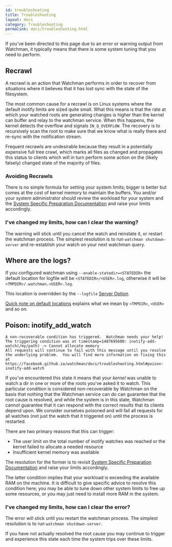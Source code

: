 ```yaml
---
id: troubleshooting
title: Troubleshooting
layout: docs
category: Troubleshooting
permalink: docs/troubleshooting.html
---
```


If you've been directed to this page due to an error or warning output from
Watchman, it typically means that there is some system tuning that you need to
perform.

## Recrawl

A recrawl is an action that Watchman performs in order to recover from
situations where it believes that it has lost sync with the state of the
filesystem.

The most common cause for a recrawl is on Linux systems where the default
inotify limits are sized quite small.  What this means is that the rate at
which your watched roots are generating changes is higher than the kernel can
buffer and relay to the watchman service.  When this happens, the kernel
detects the overflow and signals `IN_Q_OVERFLOW`.  The recovery is to
recursively scan the root to make sure that we know what is really there and
re-sync with the notification stream.

Frequent recrawls are undesirable because they result in a potentially
expensive full tree crawl, which marks all files as changed and propagates this
status to clients which will in turn perform some action on the (likely
falsely) changed state of the majority of files.

### Avoiding Recrawls

There is no simple formula for setting your system limits; bigger is better but
comes at the cost of kernel memory to maintain the buffers.  You and/or your
system administrator should review the workload for your system and the
[System Specific Preparation Documentation](
/watchman/docs/install.html#system-specific-preparation) and raise your limits
accordingly.

### I've changed my limits, how can I clear the warning?

The warning will stick until you cancel the watch and reinstate it, or restart
the watchman process.  The simplest resolution is to run `watchman
shutdown-server` and re-establish your watch on your next watchman query.

## Where are the logs?

If you configured watchman using `--enable-statedir=<STATEDIR>` the
default location for logfile will be `<STATEDIR>/<USER>.log`, otherwise it
will be `<TMPDIR>/.watchman.<USER>.log`.

This location is overridden by the `--logfile` [Server Option](
/watchman/docs/cli-options.html#server-options).

[Quick note on default locations](
/watchman/docs/cli-options.html#quick-note-on-default-locations) explains what
we mean by `<TMPDIR>`, `<USER>` and so on.

## Poison: inotify_add_watch

```
A non-recoverable condition has triggered.  Watchman needs your help!
The triggering condition was at timestamp=1407695600: inotify-add-watch(/my/path) -> Cannot allocate memory
All requests will continue to fail with this message until you resolve
the underlying problem.  You will find more information on fixing this at
https://facebook.github.io/watchman/docs/troubleshooting.html#poison-inotify-add-watch
```

If you've encountered this state it means that your *kernel* was unable to
watch a dir in one or more of the roots you've asked it to watch.  This
particular condition is considered non-recoverable by Watchman on the basis
that nothing that the Watchman service can do can guarantee that the root cause
is resolved, and while the system is in this state, Watchman cannot guarantee
that it can respond with the correct results that its clients depend upon.  We
consider ourselves poisoned and will fail all requests for all watches (not
just the watch that it triggered on) until the process is restarted.

There are two primary reasons that this can trigger:

* The user limit on the total number of inotify watches was reached or the
  kernel failed to allocate a needed resource
* Insufficient kernel memory was available

The resolution for the former is to revisit
[System Specific Preparation Documentation](
/watchman/docs/install.html#system-specific-preparation) and raise your limits
accordingly.

The latter condition implies that your workload is exceeding the available RAM
on the machine.  It is difficult to give specific advice to resolve this
condition here; you may be able to tune down other system limits to free up
some resources, or you may just need to install more RAM in the system.

### I've changed my limits, how can I clear the error?

The error will stick until you restart the watchman process.  The simplest
resolution is to run `watchman shutdown-server`.

If you have not actually resolved the root cause you may continue to trigger
and experience this state each time the system trips over these limits.
